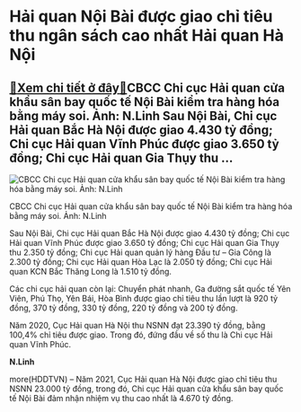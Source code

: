 Hải quan Nội Bài được giao chỉ tiêu thu ngân sách cao nhất Hải quan Hà Nội
==========================================================================

[:gift:Xem chi tiết ở đây:gift:](https://hddtvn.com/hai-quan-noi-bai-duoc-giao-chi-tieu-thu-ngan-sach-cao-nhat-hai-quan-ha-noi/)CBCC Chi cục Hải quan cửa khẩu sân bay quốc tế Nội Bài kiểm tra hàng hóa bằng máy soi. Ảnh: N.Linh Sau Nội Bài, Chi cục Hải quan Bắc Hà Nội được giao 4.430 tỷ đồng; Chi cục Hải quan Vĩnh Phúc được giao 3.650 tỷ đồng; Chi cục Hải quan Gia Thụy thu …
--------------------------------------------------------------------------------------------------------------------------------------------------------------------------------------------------------------------------------------------------------





![CBCC Chi cục Hải quan cửa khẩu sân bay quốc tế Nội Bài kiểm tra hàng hóa bằng máy soi. Ảnh: N.Linh](https://hddtvn.com/wp-content/uploads/2021/01/0244_DSCF3915.jpg "CBCC Chi cục Hải quan cửa khẩu sân bay quốc tế Nội Bài kiểm tra hàng hóa bằng máy soi. Ảnh: N.Linh")


CBCC Chi cục Hải quan cửa khẩu sân bay quốc tế Nội Bài kiểm tra hàng hóa bằng máy soi. Ảnh: N.Linh



Sau Nội Bài, Chi cục Hải quan Bắc Hà Nội được giao 4.430 tỷ đồng; Chi cục Hải quan Vĩnh Phúc được giao 3.650 tỷ đồng; Chi cục Hải quan Gia Thụy thu 2.350 tỷ đồng; Chi cục Hải quan quản lý hàng Đầu tư – Gia Công là 2.300 tỷ đồng; Chi cục Hải quan Hòa Lạc là 2.050 tỷ đồng; Chi cục Hải quan KCN Bắc Thăng Long là 1.510 tỷ đồng.


Các chi cục hải quan còn lại: Chuyển phát nhanh, Ga đường sắt quốc tế Yên Viên, Phú Thọ, Yên Bái, Hòa Bình được giao chỉ tiêu thu lần lượt là 920 tỷ đồng, 370 tỷ đồng, 330 tỷ đồng, 220 tỷ đồng và 200 tỷ đồng.


Năm 2020, Cục Hải quan Hà Nội thu NSNN đạt 23.390 tỷ đồng, bằng 100,4% chỉ tiêu được giao. Trong đó, đứng đầu về số thu là Chi cục Hải quan Vĩnh Phúc.




**N.Linh**



more(HDDTVN) – Năm 2021, Cục Hải quan Hà Nội được giao chỉ tiêu thu NSNN 23.000 tỷ đồng, trong đó, Chi cục Hải quan cửa khẩu sân bay quốc tế Nội Bài đảm nhận nhiệm vụ thu cao nhất là 4.670 tỷ đồng.

